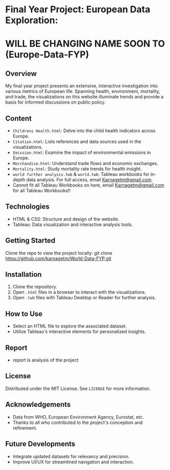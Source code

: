 # Final Year Project: European Data Exploration:

# WILL BE CHANGING NAME SOON TO (Europe-Data-FYP)

## Overview
My final year project presents an extensive, interactive investigation into various metrics of European life. Spanning health, environment, mortality, and trade, the visualizations on this website illuminate trends and provide a basis for informed discussions on public policy.

## Content
- `Childrens Health.html`: Delve into the child health indicators across Europe.
- `Citation.html`: Lists references and data sources used in the visualizations.
- `Emission.html`: Examine the impact of environmental emissions in Europe.
- `Merchandise.html`: Understand trade flows and economic exchanges.
- `Mortality.html`: Study mortality rate trends for health insight.
- `world further analysis.twb` & `world.twb`: Tableau workbooks for in-depth data analysis. For full access, email Karnagetm@gmail.com.
- Cannot fit all Tableau Workbooks on here, email Karnagetm@gmail.com for all Tableau Workbooks!!
  
## Technologies
- HTML & CSS: Structure and design of the website.
- Tableau: Data visualization and interactive analysis tools.

## Getting Started
Clone the repo to view the project locally:
git clone https://github.com/karnagetm/World-Data-FYP.git

## Installation
1. Clone the repository.
2. Open `.html` files in a browser to interact with the visualizations.
3. Open `.twb` files with Tableau Desktop or Reader for further analysis.

## How to Use
- Select an HTML file to explore the associated dataset.
- Utilize Tableau's interactive elements for personalized insights.

## Report
- report is analysis of the project

## License
Distributed under the MIT License. See `LICENSE` for more information.

## Acknowledgements
- Data from WHO, European Environment Agency, Eurostat, etc.
- Thanks to all who contributed to the project's conception and refinement.

## Future Developments
- Integrate updated datasets for relevancy and precision.
- Improve UI/UX for streamlined navigation and interaction.
















